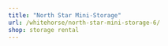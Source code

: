 ```yaml
---
title: "North Star Mini-Storage"
url: /whitehorse/north-star-mini-storage-6/
shop: storage rental
---
```

